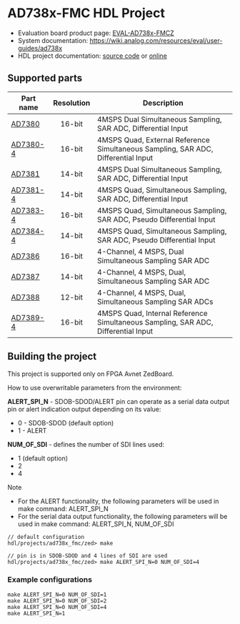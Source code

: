 # AD738x-FMC HDL Project

  * Evaluation board product page: [EVAL-AD738x-FMCZ](https://www.analog.com/eval-ad738xfmcz)
  * System documentation: https://wiki.analog.com/resources/eval/user-guides/ad738x
  * HDL project documentation: [source code](../../docs/projects/ad738x_fmc/index.rst)
    or [online](http://analogdevicesinc.github.io/hdl/projects/ad738x_fmc/index.html)

## Supported parts

| Part name                                   | Resolution | Description                                                      |
|---------------------------------------------|:----------:|------------------------------------------------------------------|
| [AD7380](https://www.analog.com/ad7380)     | 16-bit     | 4MSPS Dual Simultaneous Sampling, SAR ADC, Differential Input |
| [AD7380-4](https://www.analog.com/ad7380-4) | 16-bit     | 4MSPS Quad, External Reference Simultaneous Sampling, SAR ADC, Differential Input |
| [AD7381](https://www.analog.com/ad7381)     | 14-bit     | 4MSPS Dual Simultaneous Sampling, SAR ADC, Differential Input |
| [AD7381-4](https://www.analog.com/ad7381-4) | 14-bit     | 4MSPS Quad, Simultaneous Sampling, SAR ADC, Differential Input |
| [AD7383-4](https://www.analog.com/ad7383-4) | 16-bit     | 4MSPS Quad, Simultaneous Sampling, SAR ADC, Pseudo Differential Input |
| [AD7384-4](https://www.analog.com/ad7384-4) | 14-bit     | 4MSPS Quad, Simultaneous Sampling, SAR ADC, Pseudo Differential Input |
| [AD7386](https://www.analog.com/ad7386)     | 16-bit     | 4-Channel, 4 MSPS, Dual Simultaneous Sampling SAR ADC |
| [AD7387](https://www.analog.com/ad7387)     | 14-bit     | 4-Channel, 4 MSPS, Dual, Simultaneous Sampling SAR ADC |
| [AD7388](https://www.analog.com/ad7388)     | 12-bit     | 4-Channel, 4 MSPS, Dual, Simultaneous Sampling SAR ADCs |
| [AD7389-4](https://www.analog.com/ad7389-4) | 16-bit     | 4MSPS Quad, Internal Reference Simultaneous Sampling, SAR ADC, Differential Input |

## Building the project

This project is supported only on FPGA Avnet ZedBoard.

How to use overwritable parameters from the environment:

**ALERT_SPI_N** - SDOB-SDOD/ALERT pin can operate as a serial data output pin or alert indication output depending on its value:
  * 0 - SDOB-SDOD (default option)
  * 1 - ALERT

**NUM_OF_SDI** - defines the number of SDI lines used:
  * 1 (default option)
  * 2
  * 4

> [!NOTE]
> * For the ALERT functionality, the following parameters will be used in make command: ALERT_SPI_N
> * For the serial data output functionality, the following parameters will be used in make command: ALERT_SPI_N, NUM_OF_SDI

```
// default configuration
hdl/projects/ad738x_fmc/zed> make

// pin is in SDOB-SDOD and 4 lines of SDI are used
hdl/projects/ad738x_fmc/zed> make ALERT_SPI_N=0 NUM_OF_SDI=4
```

### Example configurations

```
make ALERT_SPI_N=0 NUM_OF_SDI=1
make ALERT_SPI_N=0 NUM_OF_SDI=2
make ALERT_SPI_N=0 NUM_OF_SDI=4
make ALERT_SPI_N=1
```
